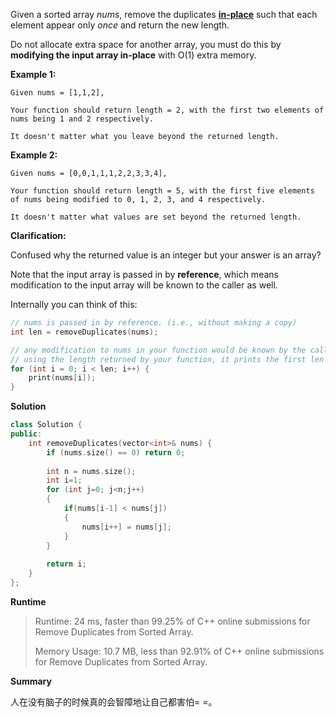 Given a sorted array *nums*, remove the duplicates [**in-place**](https://en.wikipedia.org/wiki/In-place_algorithm) such that each element appear only *once* and return the new length.

Do not allocate extra space for another array, you must do this by **modifying the input array in-place** with O(1) extra memory.

  

**Example 1:**  

```
Given nums = [1,1,2],

Your function should return length = 2, with the first two elements of nums being 1 and 2 respectively.

It doesn't matter what you leave beyond the returned length.
```

  

**Example 2:**

```
Given nums = [0,0,1,1,1,2,2,3,3,4],

Your function should return length = 5, with the first five elements of nums being modified to 0, 1, 2, 3, and 4 respectively.

It doesn't matter what values are set beyond the returned length.
```

  

**Clarification:**

Confused why the returned value is an integer but your answer is an array?

Note that the input array is passed in by **reference**, which means modification to the input array will be known to the caller as well.

Internally you can think of this:

  

```c++
// nums is passed in by reference. (i.e., without making a copy)
int len = removeDuplicates(nums);

// any modification to nums in your function would be known by the caller.
// using the length returned by your function, it prints the first len elements.
for (int i = 0; i < len; i++) {
    print(nums[i]);
}
```



  **Solution**

```c++
class Solution {
public:
    int removeDuplicates(vector<int>& nums) {
        if (nums.size() == 0) return 0;
        
        int n = nums.size();
        int i=1;
        for (int j=0; j<n;j++)
        {
            if(nums[i-1] < nums[j])
            {
                nums[i++] = nums[j];
            }
        }
            
        return i;
    }
};
```



  **Runtime**

> Runtime: 24 ms, faster than 99.25% of C++ online submissions for Remove Duplicates from Sorted Array.
>
> Memory Usage: 10.7 MB, less than 92.91% of C++ online submissions for Remove Duplicates from Sorted Array.



  **Summary**

人在没有脑子的时候真的会智障地让自己都害怕= =。